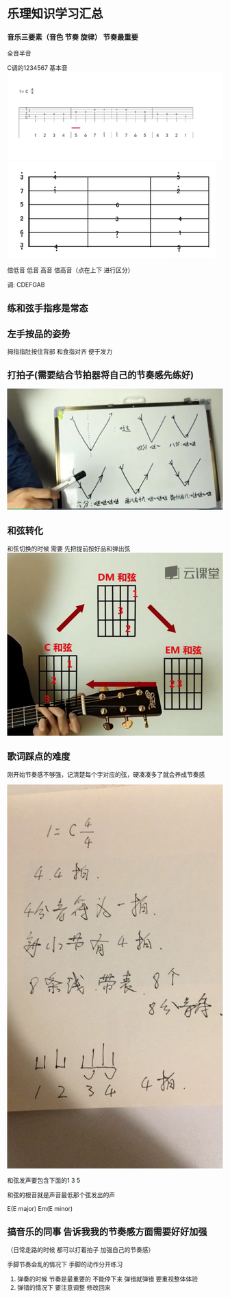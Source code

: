 # 乐理知识学习汇总

### 音乐三要素（音色 节奏 旋律） **节奏最重要**

全音半音

C调的1234567 基本音![](assets/123456.png)![](assets/gao-zhong-di-123456.jpg)

倍低音 低音 高音 倍高音（点在上下 进行区分）

调: CDEFGAB

## 练和弦手指疼是常态

## 左手按品的姿势

拇指指肚按住背部 和食指对齐 便于发力

## 打拍子\(需要结合节拍器将自己的节奏感先练好\)

![](assets/wechatimg1054.jpeg)

## **和弦转化**

和弦切换的时候 需要 先把提前按好品和弹出弦![](assets/ping-mu-kuai-zhao-20180224-xia-wu-8.46.25.png)

## 歌词踩点的难度

刚开始节奏感不够强，记清楚每个字对应的弦，硬凑凑多了就会养成节奏感

![](assets/wechatimg4744%20%281%29.jpeg)

和弦发声要包含下面的1 3 5

和弦的根音就是声音最低那个弦发出的声

E\(E major\) Em\(E minor\)

## 搞音乐的同事 告诉我我的节奏感方面需要好好加强

（日常走路的时候 都可以打着拍子 加强自己的节奏感）

手脚节奏会乱的情况下 手脚的动作分开练习

1. 弹奏的时候 节奏是最重要的 不能停下来 弹错就弹错 要重视整体体验
2. 弹错的情况下 要注意调整 修改回来


